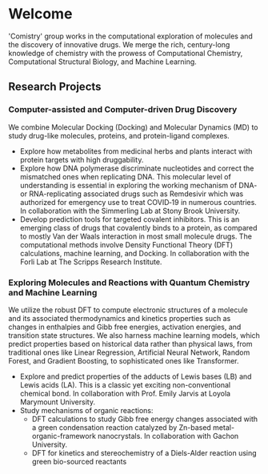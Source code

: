 # Welcome

'Comistry' group works in the computational exploration of molecules and the discovery of innovative drugs. We merge the rich, century-long knowledge of chemistry with the prowess of Computational Chemistry, Computational Structural Biology, and Machine Learning.

## Research Projects
### Computer-assisted and Computer-driven Drug Discovery
We combine Molecular Docking (Docking) and Molecular Dynamics (MD) to study drug-like molecules, proteins, and protein-ligand complexes.
- Explore how metabolites from medicinal herbs and plants interact with protein targets with high druggability.
- Explore how DNA polymerase discriminate nucleotides and correct the mismatched ones when replicating DNA. This molecular level of understanding is essential in exploring the working mechanism of DNA- or RNA-replicating associated drugs such as Remdesivir which was authorized for emergency use to treat COVID‑19 in numerous countries. In collaboration with the Simmerling Lab at Stony Brook University.
- Develop prediction tools for targeted covalent inhibitors. This is an emerging class of drugs that covalently binds to a protein, as compared to mostly Van der Waals interaction in most small molecule drugs. The computational methods involve Density Functional Theory (DFT) calculations, machine learning, and Docking. In collaboration with the Forli Lab at The Scripps Research Institute.

### Exploring Molecules and Reactions with Quantum Chemistry and Machine Learning
We utilize the robust DFT to compute electronic structures of a molecule and its associated thermodynamics and kinetics properties such as changes in enthalpies and Gibb free energies, activation energies, and transition state structures. We also harness machine learning models, which predict properties based on historical data rather than physical laws, from traditional ones like Linear Regression, Artificial Neural Network, Random Forest, and Gradient Boosting, to sophisticated ones like Transformer.
- Explore and predict properties of the adducts of Lewis bases (LB) and Lewis acids (LA). This is a classic yet exciting non-conventional chemical bond. In collaboration with Prof. Emily Jarvis at Loyola Marymount University.
- Study mechanisms of organic reactions:
  - DFT calculations to study Gibb free energy changes associated with a green condensation reaction catalyzed by Zn-based metal-organic-framework nanocrystals. In collaboration with Gachon University.
  - DFT for kinetics and stereochemistry of a Diels-Alder reaction using green bio-sourced reactants
